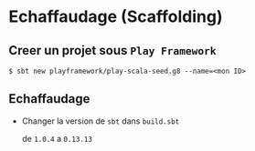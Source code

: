 # Echaffaudage (Scaffolding)


## Creer un projet sous `Play Framework`

```
$ sbt new playframework/play-scala-seed.g8 --name=<mon ID>
```

## Echaffaudage

* Changer la version de `sbt` dans `build.sbt`

   de `1.0.4` a `0.13.13`


